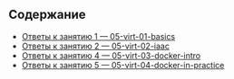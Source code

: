 ## Содержание
- [Ответы к занятию 1 — 05-virt-01-basics](05-virt-01-basics/README.md)
- [Ответы к занятию 2 — 05-virt-02-iaac](05-virt-02-iaac/README.md)
- [Ответы к занятию 4 — 05-virt-03-docker-intro](05-virt-03-docker-intro/README.md)
- [Ответы к занятию 5 — 05-virt-04-docker-in-practice](05-virt-04-docker-in-practice/README.md)
